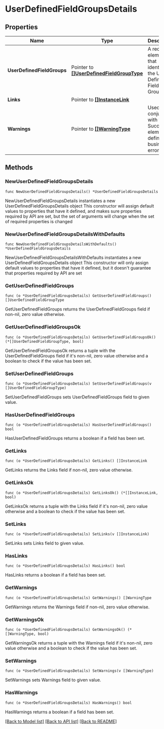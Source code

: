 # UserDefinedFieldGroupsDetails

## Properties

Name | Type | Description | Notes
------------ | ------------- | ------------- | -------------
**UserDefinedFieldGroups** | Pointer to [**[]UserDefinedFieldGroupType**](UserDefinedFieldGroupType.md) | A recurring element that identifies the User Defined Field Group. | [optional] 
**Links** | Pointer to [**[]InstanceLink**](InstanceLink.md) |  | [optional] 
**Warnings** | Pointer to [**[]WarningType**](WarningType.md) | Used in conjunction with the Success element to define a business error. | [optional] 

## Methods

### NewUserDefinedFieldGroupsDetails

`func NewUserDefinedFieldGroupsDetails() *UserDefinedFieldGroupsDetails`

NewUserDefinedFieldGroupsDetails instantiates a new UserDefinedFieldGroupsDetails object
This constructor will assign default values to properties that have it defined,
and makes sure properties required by API are set, but the set of arguments
will change when the set of required properties is changed

### NewUserDefinedFieldGroupsDetailsWithDefaults

`func NewUserDefinedFieldGroupsDetailsWithDefaults() *UserDefinedFieldGroupsDetails`

NewUserDefinedFieldGroupsDetailsWithDefaults instantiates a new UserDefinedFieldGroupsDetails object
This constructor will only assign default values to properties that have it defined,
but it doesn't guarantee that properties required by API are set

### GetUserDefinedFieldGroups

`func (o *UserDefinedFieldGroupsDetails) GetUserDefinedFieldGroups() []UserDefinedFieldGroupType`

GetUserDefinedFieldGroups returns the UserDefinedFieldGroups field if non-nil, zero value otherwise.

### GetUserDefinedFieldGroupsOk

`func (o *UserDefinedFieldGroupsDetails) GetUserDefinedFieldGroupsOk() (*[]UserDefinedFieldGroupType, bool)`

GetUserDefinedFieldGroupsOk returns a tuple with the UserDefinedFieldGroups field if it's non-nil, zero value otherwise
and a boolean to check if the value has been set.

### SetUserDefinedFieldGroups

`func (o *UserDefinedFieldGroupsDetails) SetUserDefinedFieldGroups(v []UserDefinedFieldGroupType)`

SetUserDefinedFieldGroups sets UserDefinedFieldGroups field to given value.

### HasUserDefinedFieldGroups

`func (o *UserDefinedFieldGroupsDetails) HasUserDefinedFieldGroups() bool`

HasUserDefinedFieldGroups returns a boolean if a field has been set.

### GetLinks

`func (o *UserDefinedFieldGroupsDetails) GetLinks() []InstanceLink`

GetLinks returns the Links field if non-nil, zero value otherwise.

### GetLinksOk

`func (o *UserDefinedFieldGroupsDetails) GetLinksOk() (*[]InstanceLink, bool)`

GetLinksOk returns a tuple with the Links field if it's non-nil, zero value otherwise
and a boolean to check if the value has been set.

### SetLinks

`func (o *UserDefinedFieldGroupsDetails) SetLinks(v []InstanceLink)`

SetLinks sets Links field to given value.

### HasLinks

`func (o *UserDefinedFieldGroupsDetails) HasLinks() bool`

HasLinks returns a boolean if a field has been set.

### GetWarnings

`func (o *UserDefinedFieldGroupsDetails) GetWarnings() []WarningType`

GetWarnings returns the Warnings field if non-nil, zero value otherwise.

### GetWarningsOk

`func (o *UserDefinedFieldGroupsDetails) GetWarningsOk() (*[]WarningType, bool)`

GetWarningsOk returns a tuple with the Warnings field if it's non-nil, zero value otherwise
and a boolean to check if the value has been set.

### SetWarnings

`func (o *UserDefinedFieldGroupsDetails) SetWarnings(v []WarningType)`

SetWarnings sets Warnings field to given value.

### HasWarnings

`func (o *UserDefinedFieldGroupsDetails) HasWarnings() bool`

HasWarnings returns a boolean if a field has been set.


[[Back to Model list]](../README.md#documentation-for-models) [[Back to API list]](../README.md#documentation-for-api-endpoints) [[Back to README]](../README.md)


